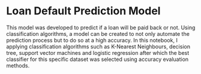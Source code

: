 # Loan Default Prediction Model
This model was developed to predict if a loan will be paid back or not.
Using classification algorithms, a model can be created to not only automate the prediction process but to do so at a high accuracy. In this notebook, I applying classification algorithms such as K-Nearest Neighbours, decision tree, support vector machines and logistic regression after which the best classifier for this specific dataset was selected using accuracy evaluation methods.

